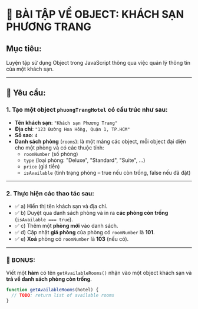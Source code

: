 # 🏨 BÀI TẬP VỀ OBJECT: KHÁCH SẠN PHƯƠNG TRANG

## Mục tiêu:

Luyện tập sử dụng Object trong JavaScript thông qua việc quản lý thông tin của một khách sạn.

---

## 📝 Yêu cầu:

### 1. Tạo một object `phuongTrangHotel` có cấu trúc như sau:

- **Tên khách sạn**: `"Khách sạn Phương Trang"`
- **Địa chỉ**: `"123 Đường Hoa Hồng, Quận 1, TP.HCM"`
- **Số sao**: `4`
- **Danh sách phòng** (`rooms`): là một mảng các object, mỗi object đại diện cho một phòng và có các thuộc tính:
  - `roomNumber` (số phòng)
  - `type` (loại phòng: "Deluxe", "Standard", "Suite", ...)
  - `price` (giá tiền)
  - `isAvailable` (tình trạng phòng – true nếu còn trống, false nếu đã đặt)

---

### 2. Thực hiện các thao tác sau:

- ✅ a) Hiển thị tên khách sạn và địa chỉ.
- ✅ b) Duyệt qua danh sách phòng và in ra **các phòng còn trống** (`isAvailable === true`).
- ✅ c) Thêm một **phòng mới** vào danh sách.
- ✅ d) Cập nhật **giá phòng** của phòng có `roomNumber` là **101**.
- ✅ e) **Xoá** phòng có `roomNumber` là **103** (nếu có).

---

### 🔁 BONUS:

Viết một **hàm** có tên `getAvailableRooms()` nhận vào một object khách sạn và **trả về danh sách phòng còn trống**.

```js
function getAvailableRooms(hotel) {
  // TODO: return list of available rooms
}
```
